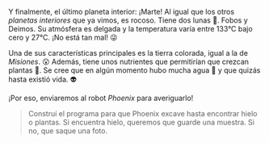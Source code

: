 <gs-attire attire-url="https://raw.githubusercontent.com/MumukiProject/mumuki-guia-gobstones-practica-integradora-primaria-ii/master/assets/attires/config_1551203291387.json"></gs-attire>

<gs-toolbox toolbox-url="https://raw.githubusercontent.com/MumukiProject/mumuki-guia-gobstones-practica-integradora-primaria-ii/master/assets/toolbox_1552416002661.xml"></gs-toolbox>


Y finalmente, el último planeta interior: ¡Marte! Al igual que los otros _planetas interiores_ que ya vimos, es rocoso. Tiene dos lunas :crescent_moon:. Fobos y Deimos. Su atmósfera es delgada y la temperatura varía entre 133°C bajo cero y 27°C. ¡No está tan mal! :stuck_out_tongue_winking_eye:

Una de sus características principales es la tierra colorada, igual a la de _Misiones_. :open_mouth: Además, tiene unos nutrientes que permitirían que crezcan plantas :seedling:. Se cree que en algún momento hubo mucha agua :ocean: y que quizás hasta existió vida. :alien:

¡Por eso, enviaremos al robot _Phoenix_ para averiguarlo!

> Construí el programa para que Phoenix excave hasta encontrar hielo o plantas. Si encuentra hielo, queremos que guarde una muestra. Si no, que saque una foto.